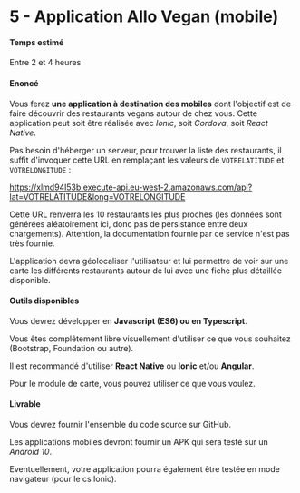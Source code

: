 # 5 - Application Allo Vegan (mobile)

#### Temps estimé

Entre 2 et 4 heures

#### Enoncé

Vous ferez **une application à destination des mobiles** dont l'objectif est de faire découvrir des restaurants vegans autour de chez vous. Cette application peut soit être réalisée avec *Ionic*, soit *Cordova*, soit *React Native*.

Pas besoin d'héberger un serveur, pour trouver la liste des restaurants, il suffit d'invoquer cette URL en remplaçant les valeurs de `VOTRELATITUDE` et `VOTRELONGITUDE` :

https://xlmd94l53b.execute-api.eu-west-2.amazonaws.com/api?lat=VOTRELATITUDE&long=VOTRELONGITUDE

Cette URL renverra les 10 restaurants les plus proches (les données sont générées aléatoirement ici, donc pas de persistance entre deux chargements). Attention, la documentation fournie par ce service n'est pas très fournie.

L'application devra géolocaliser l'utilisateur et lui permettre de voir sur une carte les différents restaurants autour de lui avec une fiche plus détaillée disponible.

#### Outils disponibles

Vous devrez développer en **Javascript (ES6) ou en Typescript**. 

Vous êtes complêtement libre visuellement d'utiliser ce que vous souhaitez (Bootstrap, Foundation ou autre). 

Il est recommandé d'utiliser **React Native** ou **Ionic** et/ou **Angular**. 

Pour le module de carte, vous pouvez utiliser ce que vous voulez.

#### Livrable

Vous devrez fournir l'ensemble du code source sur GitHub.

Les applications mobiles devront fournir un APK qui sera testé sur un *Android 10*.

Eventuellement, votre application pourra également être testée en mode navigateur (pour le cs Ionic).
